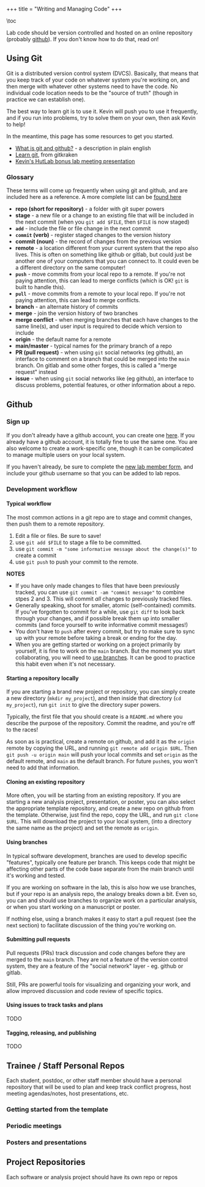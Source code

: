 +++
title = "Writing and Managing Code"
+++

\toc

Lab code should be version controlled
and hosted on an online repository (probably [github](https://github.com/bonhamlab)).
If you don't know how to do that, read on!

## Using Git

Git is a distributed version control system (DVCS).
Basically, that means that you keep track of your code on whatever system you're working on,
and then merge with whatever other systems need to have the code.
No individual code location needs to be the "source of truth"
(though in practice we can establish one).

The best way to learn git is to use it.
Kevin will push you to use it frequently,
and if you run into problems, try to solve them on your own,
then ask Kevin to help!

In the meantime, this page has some resources to get you started.

- [What is git and github?][redbadger-git] - a description in plain english
- [Learn git][kraken-learn], from gitkraken
- [Kevin's HutLab bonus lab meeting presentation][hutlab-git]

[kraken-learn]: https://www.gitkraken.com/learn/git
[redbadger-git]: https://content.red-badger.com/resources/what-is-git-and-github
[hutlab-git]: https://kescobo.gitlab.io/hutlab-git/tutorial-slides.html

### Glossary

These terms will come up frequently when using git and github,
and are included here as a reference.
A more complete list can be [found here][kraken-glossary]

[kraken-glossary]: https://www.gitkraken.com/learn/git/definitions

- **repo (short for repository)** - a folder with git super powers
- **stage** - a new file or a change to an existing file that will be included in the next commit
  (when you `git add $FILE`, then `$FILE` is now staged)
- **`add`** - include the file or file change in the next commit
- **`commit` (verb)** - register staged changes to the version history
- **commit (noun)** - the record of changes from the previous version
- **remote** - a location different from your current system that the repo also lives.
  This is often on something like github or gitlab, but could just be another one of your computers
  that you can connect to.
  It could even be a different directory on the same computer!
- **`push`** - move commits from your local repo to a remote.
  If you're not paying attention, this can lead to merge conflicts
  (which is OK! `git` is built to handle this).
- **`pull`** - move commits from a remote to your local repo.
  If you're not paying attention, this can lead to merge conflicts.
- **branch** - an alternate history of commits
- **merge** - join the version history of two branches
- **merge conflict** - when merging branches that each have changes to the same line(s),
  and user input is required to decide which version to include
- **origin** - the default name for a remote
- **main/master** - typical names for the primary branch of a repo
- **PR (pull request)** - when using `git` social networks (eg github),
  an interface to comment on a branch that could be merged into the `main` branch.
  On gitlab and some other forges, this is called a "merge request" instead
- **issue** - when using `git` social networks like (eg github),
  an interface to discuss problems, potential features, or other information about a repo.

## Github

### Sign up

If you don't already have a github account,
you can create one [here][github-newuser].
If you already have a github account, it is totally fine to use the same one.
You are also welcome to create a work-specific one,
though it can be complicated to manage multiple users
on your local system.

If you haven't already, be sure to complete the [new lab member form][new-labmember],
and include your github username so that you can be added to lab repos.

[github-newuser]: https://github.com/signup
[new-labmember]: #

### Development workflow

#### Typical workflow

The most common actions in a git repo are to stage and commit changes,
then push them to a remote repository.

1. Edit a file or files. Be sure to save!
2. use `git add $FILE` to stage a file to be committed.
3. use `git commit -m "some informative message about the change(s)"` to create a commit
4. use `git push` to push your commit to the remote.

**NOTES**

- If you have only made changes to files that have been previously tracked,
  you can use `git commit -am "commit message"` to combine stpes 2 and 3.
  This will commit _all_ changes to previously tracked files.
- Generally speaking, shoot for smaller, atomic (self-contained) commits.
  If you've forgotten to commit for a while, use `git diff` to look back through your changes,
  and if possible break them up into smaller commits (and force yourself to write informative commit messages!)
- You don't have to `push` after every commit, but try to make sure to sync up with your remote
  before taking a break or ending for the day.
- When you are getting started or working on a project primarily by yourself,
  it is fine to work on the `main` branch.
  But the moment you start collaborating, you will need to [use branches](#using-branches).
  It can be good to practice this habit even when it's not necessary.

#### Starting a repository locally

If you are starting a brand new project or repository,
you can simply create a new directory (`mkdir my_project`),
and then inside that directory (`cd my_project`),
run `git init` to give the directory super powers.

Typically, the first file that you should create is a `README.md`
where you describe the purpose of the repository.
Commit the readme, and you're off to the races!

As soon as is practical, create a remote on github,
and add it as the `origin` remote by copying the URL,
and running `git remote add origin $URL`.
Then `git push -u origin main` will push your local commits
and set `origin` as the default remote, and `main` as the default branch.
For future `push`es, you won't need to add that information.

#### Cloning an existing repository

More often, you will be starting from an existing repository.
If you are starting a new analysis project,
presentation, or poster,
you can also select the appropriate template repository,
and create a new repo on github from the template.
Otherwise, just find the repo, copy the URL,
and run `git clone $URL`.
This will download the project to your local system,
(into a directory the same name as the project)
and set the remote as `origin`.

#### Using branches

In typical software development, 
branches are used to develop specific "features",
typically one feature per branch.
This keeps code that might be affecting other parts of the code base
separate from the main branch until it's working and tested.

If you are working on software in the lab, this is also how we use branches,
but if your repo is an analysis repo,
the analogy breaks down a bit.
Even so, you can and should use branches
to organize work on a particular analysis,
or when you start working on a manuscript or poster.

If nothing else, using a branch makes it easy to start a pull request
(see the next section)
to facilitate discussion of the thing you're working on.

#### Submitting pull requests

Pull requests (PRs) track discussion and code changes
before they are merged to the `main` branch.
They are not a feature of the version control system,
they are a feature of the "social network" layer -
eg. github or gitlab.

Still, PRs are powerful tools for visualizing and organizing
your work, and allow improved discussion and code review
of specific topics.

#### Using issues to track tasks and plans

TODO

#### Tagging, releasing, and publishing

TODO

## Trainee / Staff Personal Repos

Each student, postdoc, or other staff member
should have a personal repository that will be used to 
plan and keep track conflict progress,
host meeting agendas/notes,
host presentations, etc.



### Getting started from the template

### Periodic meetings

### Posters and presentations


## Project Repositories

Each software or analysis project should have its own repo or repos

##  
